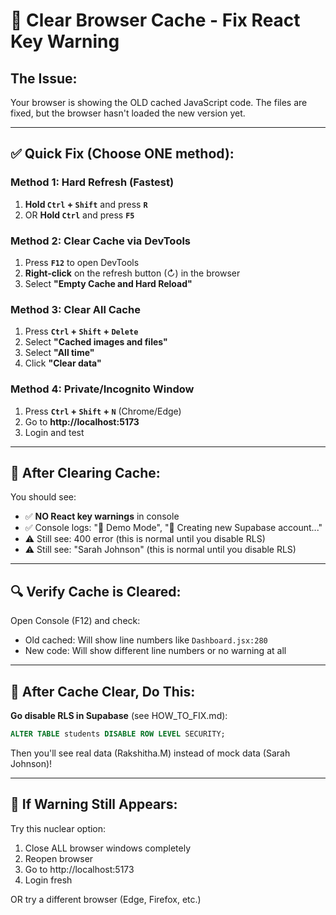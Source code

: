 # 🔄 Clear Browser Cache - Fix React Key Warning

## The Issue:
Your browser is showing the OLD cached JavaScript code. The files are fixed, but the browser hasn't loaded the new version yet.

---

## ✅ Quick Fix (Choose ONE method):

### Method 1: Hard Refresh (Fastest)
1. **Hold `Ctrl` + `Shift`** and press **`R`**
2. OR **Hold `Ctrl`** and press **`F5`**

### Method 2: Clear Cache via DevTools
1. Press **`F12`** to open DevTools
2. **Right-click** on the refresh button (↻) in the browser
3. Select **"Empty Cache and Hard Reload"**

### Method 3: Clear All Cache
1. Press **`Ctrl` + `Shift` + `Delete`**
2. Select **"Cached images and files"**
3. Select **"All time"**
4. Click **"Clear data"**

### Method 4: Private/Incognito Window
1. Press **`Ctrl` + `Shift` + `N`** (Chrome/Edge)
2. Go to **http://localhost:5173**
3. Login and test

---

## 🎯 After Clearing Cache:

You should see:
- ✅ **NO React key warnings** in console
- ✅ Console logs: "🔐 Demo Mode", "📝 Creating new Supabase account..."
- ⚠️ Still see: 400 error (this is normal until you disable RLS)
- ⚠️ Still see: "Sarah Johnson" (this is normal until you disable RLS)

---

## 🔍 Verify Cache is Cleared:

Open Console (F12) and check:
- Old cached: Will show line numbers like `Dashboard.jsx:280`
- New code: Will show different line numbers or no warning at all

---

## 📝 After Cache Clear, Do This:

**Go disable RLS in Supabase** (see HOW_TO_FIX.md):

```sql
ALTER TABLE students DISABLE ROW LEVEL SECURITY;
```

Then you'll see real data (Rakshitha.M) instead of mock data (Sarah Johnson)!

---

## 🚨 If Warning Still Appears:

Try this nuclear option:
1. Close ALL browser windows completely
2. Reopen browser
3. Go to http://localhost:5173
4. Login fresh

OR try a different browser (Edge, Firefox, etc.)
